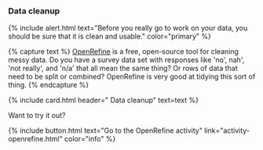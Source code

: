 ### Data cleanup

{% include alert.html text="Before you really go to work on your data, you should be sure that it is clean and usable." color="primary" %}

{% capture text %}
[OpenRefine](https://openrefine.org/) is a free, open-source tool for cleaning messy data. Do you have a survey data set with responses like 'no', nah', 'not really', and 'n/a' that all mean the same thing? Or rows of data that need to be split or combined? OpenRefine is very good at tidying this sort of thing.
{% endcapture %}

{% include card.html header="<i class='fas fa-broom'></i> Data cleanup" text=text %} 

Want to try it out? 

{% include button.html text="Go to the OpenRefine activity" link="activity-openrefine.html" color="info" %}
